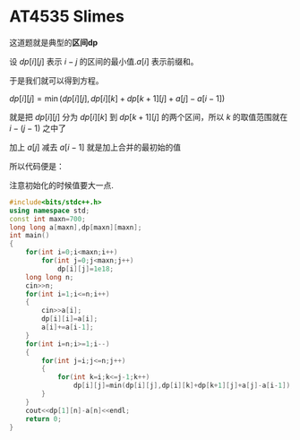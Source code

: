 # AT4535 Slimes

 这道题就是典型的**区间dp**
 
 设 $dp[i][j]$ 表示 $i-j$ 的区间的最小值.$a[i]$ 表示前缀和。
 
 于是我们就可以得到方程。
 
$dp[i][j]= \min (dp[i][j],dp[i][k]+dp[k+1][j]+a[j]-a[i-1])$

就是把 $dp[i][j]$ 分为 $dp[i][k]$ 到 $dp[k+1][j]$ 的两个区间，所以 $k$ 的取值范围就在 $i- (j-1)$ 之中了

加上 $a[j]$ 减去 $a[i-1]$ 就是加上合并的最初始的值

所以代码便是：

注意初始化的时候值要大一点.

```cpp
#include<bits/stdc++.h>
using namespace std;
const int maxn=700;
long long a[maxn],dp[maxn][maxn];
int main()
{
	for(int i=0;i<maxn;i++)
		for(int j=0;j<maxn;j++)
			dp[i][j]=1e18;	
	long long n;
	cin>>n;
	for(int i=1;i<=n;i++)
	{
		cin>>a[i];
		dp[i][i]=a[i];
		a[i]+=a[i-1];
	}
	for(int i=n;i>=1;i--)
	{
		for(int j=i;j<=n;j++)
		{
			for(int k=i;k<=j-1;k++)
				dp[i][j]=min(dp[i][j],dp[i][k]+dp[k+1][j]+a[j]-a[i-1]);
		}
	}
	cout<<dp[1][n]-a[n]<<endl;
	return 0;
}
```
